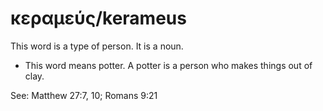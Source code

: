 # κεραμεύς/kerameus
This word is a type of person. It is a noun.
* This word means potter. A potter is a person who makes things out of clay.

See: Matthew 27:7, 10; Romans 9:21
